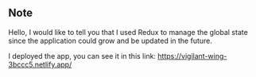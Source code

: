 ## Note

Hello, I would like to tell you that I used Redux to manage the global state since  the application could grow and be updated in the future.

I deployed the app, you can see it in this link: https://vigilant-wing-3bccc5.netlify.app/
